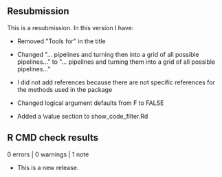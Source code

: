 ## Resubmission

This is a resubmission. In this version I have:

* Removed "Tools for" in the title

* Changed "... pipelines and turning then into a grid of all possible pipelines..." to "... pipelines and turning them into a grid of all possible pipelines..."

* I did not add references because there are not specific references for the methods used in the package

* Changed logical argument defaults from F to FALSE

* Added a \value section to show_code_filter.Rd

## R CMD check results

0 errors | 0 warnings | 1 note

* This is a new release.
